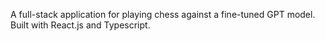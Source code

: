 A full-stack application for playing chess against a fine-tuned GPT model. Built with React.js and Typescript.
